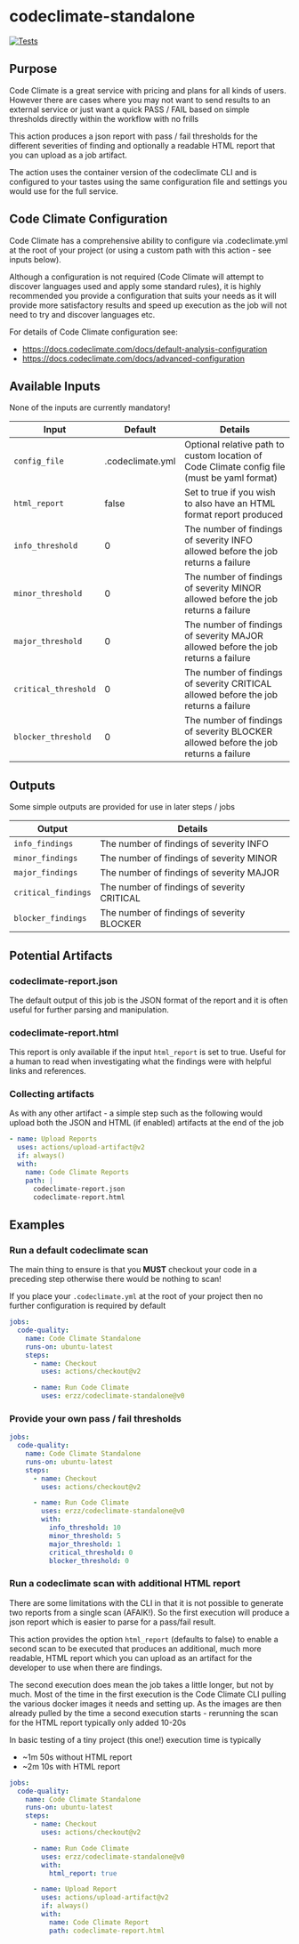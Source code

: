 # codeclimate-standalone

[![Tests](https://github.com/erzz/codeclimate-standalone/actions/workflows/tests.yml/badge.svg)](https://github.com/erzz/codeclimate-standalone/actions/workflows/tests.yml)

## Purpose

Code Climate is a great service with pricing and plans for all kinds of users. However there are cases where you may not want to send results to an external service or just want a quick PASS / FAIL based on simple thresholds directly within the workflow with no frills

This action produces a json report with pass / fail thresholds for the different severities of finding and optionally a readable HTML report that you can upload as a job artifact.

The action uses the container version of the codeclimate CLI and is configured to your tastes using the same configuration file and settings you would use for the full service.

## Code Climate Configuration

Code Climate has a comprehensive ability to configure via .codeclimate.yml at the root of your project (or using a custom path with this action - see inputs below).

Although a configuration is not required (Code Climate will attempt to discover languages used and apply some standard rules), it is highly recommended you provide a configuration that suits your needs as it will provide more satisfactory results and speed up execution as the job will not need to try and discover languages etc.

For details of Code Climate configuration see:

- https://docs.codeclimate.com/docs/default-analysis-configuration
- https://docs.codeclimate.com/docs/advanced-configuration

## Available Inputs

None of the inputs are currently mandatory!

| Input                | Default          | Details                                                                                     |
| -------------------- | ---------------- | ------------------------------------------------------------------------------------------- |
| `config_file`        | .codeclimate.yml | Optional relative path to custom location of Code Climate config file (must be yaml format) |
| `html_report`        | false            | Set to true if you wish to also have an HTML format report produced                         |
| `info_threshold`     | 0                | The number of findings of severity INFO allowed before the job returns a failure            |
| `minor_threshold`    | 0                | The number of findings of severity MINOR allowed before the job returns a failure           |
| `major_threshold`    | 0                | The number of findings of severity MAJOR allowed before the job returns a failure           |
| `critical_threshold` | 0                | The number of findings of severity CRITICAL allowed before the job returns a failure        |
| `blocker_threshold`  | 0                | The number of findings of severity BLOCKER allowed before the job returns a failure         |

## Outputs

Some simple outputs are provided for use in later steps / jobs

| Output              | Details                                     |
| ------------------- | ------------------------------------------- |
| `info_findings`     | The number of findings of severity INFO     |
| `minor_findings`    | The number of findings of severity MINOR    |
| `major_findings`    | The number of findings of severity MAJOR    |
| `critical_findings` | The number of findings of severity CRITICAL |
| `blocker_findings`  | The number of findings of severity BLOCKER  |

## Potential Artifacts

### codeclimate-report.json

The default output of this job is the JSON format of the report and it is often useful for further parsing and manipulation.

### codeclimate-report.html

This report is only available if the input `html_report` is set to true. Useful for a human to read when investigating what the findings were with helpful links and references.

### Collecting artifacts

As with any other artifact - a simple step such as the following would upload both the JSON and HTML (if enabled) artifacts at the end of the job

```yaml
- name: Upload Reports
  uses: actions/upload-artifact@v2
  if: always()
  with:
    name: Code Climate Reports
    path: |
      codeclimate-report.json
      codeclimate-report.html
```

## Examples

### Run a default codeclimate scan

The main thing to ensure is that you **MUST** checkout your code in a preceding step otherwise there would be nothing to scan!

If you place your `.codeclimate.yml` at the root of your project then no further configuration is required by default

```yaml
jobs:
  code-quality:
    name: Code Climate Standalone
    runs-on: ubuntu-latest
    steps:
      - name: Checkout
        uses: actions/checkout@v2

      - name: Run Code Climate
        uses: erzz/codeclimate-standalone@v0
```

### Provide your own pass / fail thresholds

```yaml
jobs:
  code-quality:
    name: Code Climate Standalone
    runs-on: ubuntu-latest
    steps:
      - name: Checkout
        uses: actions/checkout@v2

      - name: Run Code Climate
        uses: erzz/codeclimate-standalone@v0
        with:
          info_threshold: 10
          minor_threshold: 5
          major_threshold: 1
          critical_threshold: 0
          blocker_threshold: 0
```

### Run a codeclimate scan with additional HTML report

There are some limitations with the CLI in that it is not possible to generate two reports from a single scan (AFAIK!). So the first execution will produce a json report which is easier to parse for a pass/fail result.

This action provides the option `html_report` (defaults to false) to enable a second scan to be executed that produces an additional, much more readable, HTML report which you can upload as an artifact for the developer to use when there are findings.

The second execution does mean the job takes a little longer, but not by much. Most of the time in the first execution is the Code Climate CLI pulling the various docker images it needs and setting up. As the images are then already pulled by the time a second execution starts - rerunning the scan for the HTML report typically only added 10-20s

In basic testing of a tiny project (this one!) execution time is typically

- ~1m 50s without HTML report
- ~2m 10s with HTML report

```yaml
jobs:
  code-quality:
    name: Code Climate Standalone
    runs-on: ubuntu-latest
    steps:
      - name: Checkout
        uses: actions/checkout@v2

      - name: Run Code Climate
        uses: erzz/codeclimate-standalone@v0
        with:
          html_report: true

      - name: Upload Report
        uses: actions/upload-artifact@v2
        if: always()
        with:
          name: Code Climate Report
          path: codeclimate-report.html
```
